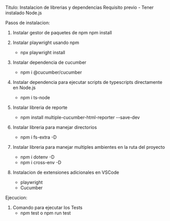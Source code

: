 Titulo: Instalacion de librerias y dependencias
Requisito previo
    - Tener instalado Node.js 

Pasos de instalacion: 
1. Instalar gestor de paquetes de npm 
    npm install 

2. Instalar playwright usando npm
    - npx playwright install

3. Instalar dependencia de cucumber
    - npm i @cucumber/cucumber

4. Instalar dependencia para ejecutar scripts de typescripts directamente en Node.js
    - npm i ts-node 

5. Instalar libreria de reporte
    - npm install multiple-cucumber-html-reporter --save-dev

6. Instalar libreria para manejar directorios
    - npm i fs-extra -D

7. Instalar libreria para manejar multiples ambientes en la ruta del proyecto
    - npm i dotenv -D 
    - npm i cross-env -D

9. Instalacion de extensiones adicionales en VSCode
    - playwright
    - Cucumber


Ejecucion: 
1. Comando para ejecutar los Tests
    - npm test o npm run test